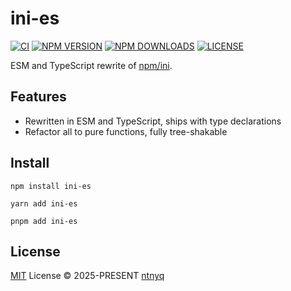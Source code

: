 # ini-es

[![CI](https://github.com/ntnyq/ini-es/workflows/CI/badge.svg)](https://github.com/ntnyq/ini-es/actions)
[![NPM VERSION](https://img.shields.io/npm/v/ini-es.svg)](https://www.npmjs.com/package/ini-es)
[![NPM DOWNLOADS](https://img.shields.io/npm/dy/ini-es.svg)](https://www.npmjs.com/package/ini-es)
[![LICENSE](https://img.shields.io/github/license/ntnyq/ini-es.svg)](https://github.com/ntnyq/ini-es/blob/main/LICENSE)

ESM and TypeScript rewrite of [npm/ini](https://github.com/npm/ini).

## Features

- Rewritten in ESM and TypeScript, ships with type declarations
- Refactor all to pure functions, fully tree-shakable

## Install

```shell
npm install ini-es
```

```shell
yarn add ini-es
```

```shell
pnpm add ini-es
```

## License

[MIT](./LICENSE) License © 2025-PRESENT [ntnyq](https://github.com/ntnyq)

